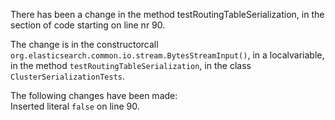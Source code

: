 There has been a change in the method testRoutingTableSerialization, in the section of code starting on line nr 90.
  
The change is in the constructorcall ```org.elasticsearch.common.io.stream.BytesStreamInput()```, in a localvariable, in the method ```testRoutingTableSerialization```, in the class ```ClusterSerializationTests```.
  
The following changes have been made:  
Inserted literal ```false``` on line 90.  
